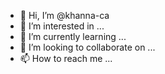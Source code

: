 - 👋 Hi, I’m @khanna-ca
- 👀 I’m interested in ...
- 🌱 I’m currently learning ...
- 💞️ I’m looking to collaborate on ...
- 📫 How to reach me ...

<!---
khanna-ca/khanna-ca is a ✨ special ✨ repository because its `README.md` (this file) appears on your GitHub profile.
You can click the Preview link to take a look at your changes.
--->
